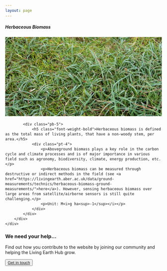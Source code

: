 ```yaml
---
layout: page
---
```


<!-- Content-section-start -->
<div class="container">
    <div class="row">
        <div class="col-12 mt-60">
            <h5 class="common-title">Herbaceous Biomass</h5>
        </div>
        <div class="col-xs-12 col-sm-12 col-ms-9 col-lg-9 col-xl-9 col-xxl-9">
            <div class="common-image pb-5">
                <img src="/assets/img/wales/big/herbaceous-biomass.jpg" class="img-fluid" alt="Herbaceous Biomass">
            </div>

            <div class="pb-5">
                <h5 class="font-weight-bold">Herbaceous biomass is defined as the total mass of living plants, that have a non-woody stem, per area.</h5>
                <div class="pt-4">
                    <p>Aboveground biomass plays a key role in the carbon cycle and climate processes and is of major importance in various field such as agronomy, biodiversity, climate, energy production, etc.</p>
                    <p>Herbaceous biomass can be measured through destructive or indirect methods in the field (see <a href="https://livingearth.aber.ac.uk/data/ground-measurements/technics/herbaceous-biomass-ground-measurements/">here</a>). However, sensing herbaceous biomass over large areas from satellite/airborne sensors is still quite challenging.</p>
                    <p>Unit: M<i>g ha<sup>-1</sup></i></p>
                </div>
            </div>
        </div>
    </div>
</div>
<!-- Content-section-end -->

<!-- get-in-section-Start -->
<div class="container mb-100">
    <div class="get-in-section-main">
        <div class="get-in-section-dsc">
            <h3>We need your help&hellip;</h3>
            <p>Find out how you contribute to the website by joining our community and helping the Living Earth Hub grow.</p>
        </div>
        <button type="button"><a href="/contact/">Get in touch</a></button>
    </div>
</div>
<!-- get-in-section-End -->